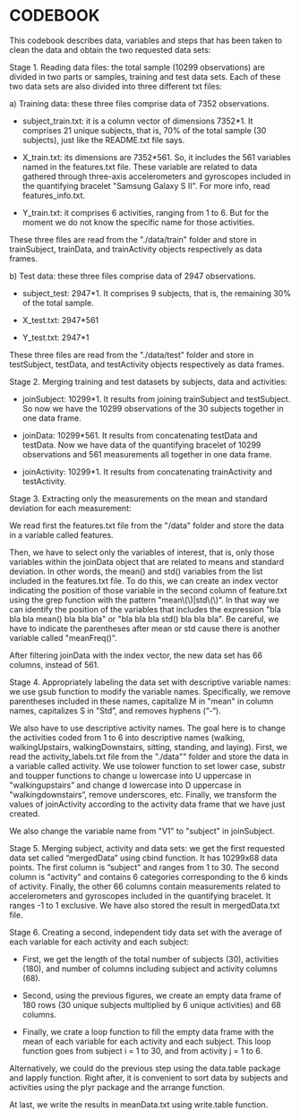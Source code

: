 # CODEBOOK

This codebook describes data, variables and steps that has been taken to clean the data and obtain the two requested data sets:

Stage 1. Reading data files: the total sample (10299 observations) are divided in two parts or samples, training and test data sets. Each of these two data sets are also divided into three different txt files:

a) Training data: these three files comprise data of 7352 observations.

* subject_train.txt: it is a column vector of dimensions 7352*1. It comprises 21 unique subjects, that is, 70% of the total sample (30 subjects), just like the README.txt file says.

* X_train.txt: its dimensions are 7352*561. So, it includes the 561 variables named in the features.txt file. These variable are related to data gathered through three-axis accelerometers and gyroscopes included in the quantifying bracelet "Samsung Galaxy S II". For more info, read features_info.txt.

* Y_train.txt: it comprises 6 activities, ranging from 1 to 6. But for the moment we do not know the specific name for those activities.

These three files are read from the "./data/train" folder and store in trainSubject, trainData, and trainActivity objects respectively as data frames.  

b) Test data: these three files comprise data of 2947 observations.

* subject_test: 2947*1. It comprises 9 subjects, that is, the remaining 30% of the total sample.

* X_test.txt: 2947*561

* Y_test.txt: 2947*1

These three files are read from the "./data/test” folder and store in testSubject, testData, and testActivity objects respectively as data frames.  

Stage 2. Merging training and test datasets by subjects, data and activities:

* joinSubject: 10299*1. It results from joining trainSubject and testSubject. So now we have the 10299 observations of the 30 subjects together in one data frame.

* joinData: 10299*561. It results from concatenating testData and testData. Now we have data of the quantifying bracelet of 10299 observations and 561 measurements all together in one data frame.

* joinActivity: 10299*1. It results from concatenating trainActivity and testActivity.

Stage 3. Extracting only the measurements on the mean and standard deviation for each measurement:

We read first the features.txt file from the "/data" folder and store the data in a variable called features.  

Then, we have to select only the variables of interest, that is, only those variables within the joinData object that are related to means and standard deviation. In other words, the mean() and std() variables from the list included in the features.txt file. To do this, we can create an index vector indicating the position of those variable in the second column of feature.txt using the grep function with the pattern "mean\\(\\)|std\\(\\)”. In that way we can identify the position of the variables that includes the expression "bla bla bla mean() bla bla bla" or "bla bla bla std() bla bla bla". Be careful, we have to indicate the parentheses after mean or std cause there is another variable called "meanFreq()”.  

After filtering joinData with the index vector, the new data set has 66 columns, instead of 561.  

Stage 4. Appropriately labeling the data set with descriptive variable names: we use gsub function to modify the variable names. Specifically, we remove parentheses included in these names, capitalize M in "mean" in column names, capitalizes S in "Std”, and removes hyphens (“-“).

We also have to use descriptive activity names. The goal here is to change the activities coded from 1 to 6 into descriptive names (walking, walkingUpstairs, walkingDownstairs, sitting, standing, and laying). First, we read the activity_labels.txt file from the "./data"" folder and store the data in a variable called activity. We use tolower function to set lower case, substr and toupper functions to change u lowercase into U uppercase in "walkingupstairs” and change d lowercase into D uppercase in "walkingdownstairs”, remove underscores, etc. Finally, we transform the values of joinActivity according to the activity data frame that we have just created.

We also change the variable name from "V1" to "subject" in joinSubject.  

Stage 5. Merging subject, activity and data sets: we get the first requested data set called “mergedData” using cbind function. It has 10299x68 data points. The first column is ”subject" and ranges from 1 to 30. The second column is "activity" and contains 6 categories corresponding to the 6 kinds of activity. Finally, the other 66 columns contain measurements related to accelerometers and gyroscopes included in the quantifying bracelet. It ranges -1 to 1 exclusive. We have also stored the result in mergedData.txt file.

Stage 6. Creating a second, independent tidy data set with the average of each variable for each activity and each subject:

* First, we get the length of the total number of subjects (30), activities (180), and number of columns including subject and activity columns (68).

* Second, using the previous figures, we create an empty data frame of 180 rows (30 unique subjects multiplied by 6 unique activities) and 68 columns.

* Finally, we crate a loop function to fill the empty data frame with the mean of each variable for each activity and each subject. This loop function goes from subject i = 1 to 30, and from activity j = 1 to 6.

Alternatively, we could do the previous step using the data.table package and lapply function. Right after, it is convenient to sort data by subjects and activities using the plyr package and the arrange function.  

At last, we write the results in meanData.txt using write.table function.  

